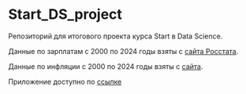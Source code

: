 # Start_DS_project

Репозиторий для итогового проекта курса Start в Data Science.

Данные по зарплатам c 2000 по 2024 годы взяты с [сайта Росстата](https://rosstat.gov.ru/labor_market_employment_salaries#).

Данные по инфляции c 2000 по 2024 годы взяты с [сайта](https://xn----ctbjnaatncev9av3a8f8b.xn--p1ai/%D1%82%D0%B0%D0%B1%D0%BB%D0%B8%D1%86%D1%8B-%D0%B8%D0%BD%D1%84%D0%BB%D1%8F%D1%86%D0%B8%D0%B8).

Приложение доступно по [ссылке](https://startdsproject-fyc5xsrygihjl3efmrbefc.streamlit.app/)
